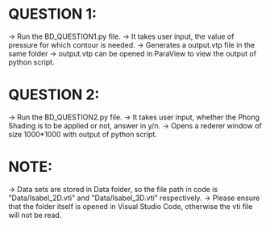 # QUESTION 1:

-> Run the BD_QUESTION1.py file.
-> It takes user input, the value of pressure for which contour is needed.
-> Generates a output.vtp file in the same folder 
-> output.vtp can be opened in ParaView to view the output of python script.

# QUESTION 2:

-> Run the BD_QUESTION2.py file.
-> It takes user input, whether the Phong Shading is to be applied or not, answer in y/n.
-> Opens a rederer window of size 1000*1000 with output of python script.

# NOTE:

-> Data sets are stored in Data folder, so the file path in code is "Data/Isabel_2D.vti" and "Data/Isabel_3D.vti" respectively.
-> Please ensure that the folder itself is opened in Visual Studio Code, otherwise the vti file will not be read. 

